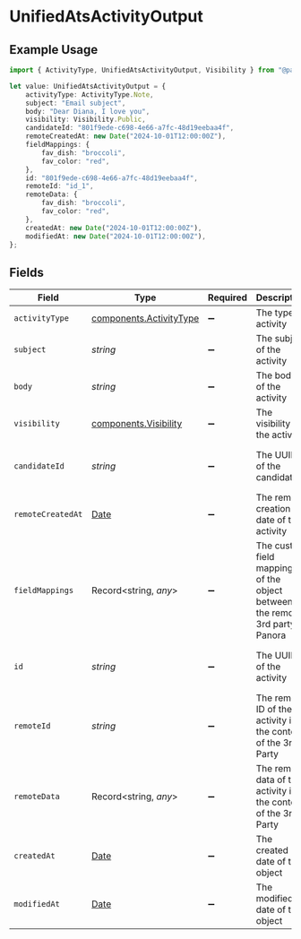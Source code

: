 # UnifiedAtsActivityOutput

## Example Usage

```typescript
import { ActivityType, UnifiedAtsActivityOutput, Visibility } from "@panora/sdk/models/components";

let value: UnifiedAtsActivityOutput = {
    activityType: ActivityType.Note,
    subject: "Email subject",
    body: "Dear Diana, I love you",
    visibility: Visibility.Public,
    candidateId: "801f9ede-c698-4e66-a7fc-48d19eebaa4f",
    remoteCreatedAt: new Date("2024-10-01T12:00:00Z"),
    fieldMappings: {
        fav_dish: "broccoli",
        fav_color: "red",
    },
    id: "801f9ede-c698-4e66-a7fc-48d19eebaa4f",
    remoteId: "id_1",
    remoteData: {
        fav_dish: "broccoli",
        fav_color: "red",
    },
    createdAt: new Date("2024-10-01T12:00:00Z"),
    modifiedAt: new Date("2024-10-01T12:00:00Z"),
};
```

## Fields

| Field                                                                                         | Type                                                                                          | Required                                                                                      | Description                                                                                   | Example                                                                                       |
| --------------------------------------------------------------------------------------------- | --------------------------------------------------------------------------------------------- | --------------------------------------------------------------------------------------------- | --------------------------------------------------------------------------------------------- | --------------------------------------------------------------------------------------------- |
| `activityType`                                                                                | [components.ActivityType](../../models/components/activitytype.md)                            | :heavy_minus_sign:                                                                            | The type of activity                                                                          | NOTE                                                                                          |
| `subject`                                                                                     | *string*                                                                                      | :heavy_minus_sign:                                                                            | The subject of the activity                                                                   | Email subject                                                                                 |
| `body`                                                                                        | *string*                                                                                      | :heavy_minus_sign:                                                                            | The body of the activity                                                                      | Dear Diana, I love you                                                                        |
| `visibility`                                                                                  | [components.Visibility](../../models/components/visibility.md)                                | :heavy_minus_sign:                                                                            | The visibility of the activity                                                                | PUBLIC                                                                                        |
| `candidateId`                                                                                 | *string*                                                                                      | :heavy_minus_sign:                                                                            | The UUID of the candidate                                                                     | 801f9ede-c698-4e66-a7fc-48d19eebaa4f                                                          |
| `remoteCreatedAt`                                                                             | [Date](https://developer.mozilla.org/en-US/docs/Web/JavaScript/Reference/Global_Objects/Date) | :heavy_minus_sign:                                                                            | The remote creation date of the activity                                                      | 2024-10-01T12:00:00Z                                                                          |
| `fieldMappings`                                                                               | Record<string, *any*>                                                                         | :heavy_minus_sign:                                                                            | The custom field mappings of the object between the remote 3rd party & Panora                 | {<br/>"fav_dish": "broccoli",<br/>"fav_color": "red"<br/>}                                    |
| `id`                                                                                          | *string*                                                                                      | :heavy_minus_sign:                                                                            | The UUID of the activity                                                                      | 801f9ede-c698-4e66-a7fc-48d19eebaa4f                                                          |
| `remoteId`                                                                                    | *string*                                                                                      | :heavy_minus_sign:                                                                            | The remote ID of the activity in the context of the 3rd Party                                 | id_1                                                                                          |
| `remoteData`                                                                                  | Record<string, *any*>                                                                         | :heavy_minus_sign:                                                                            | The remote data of the activity in the context of the 3rd Party                               | {<br/>"fav_dish": "broccoli",<br/>"fav_color": "red"<br/>}                                    |
| `createdAt`                                                                                   | [Date](https://developer.mozilla.org/en-US/docs/Web/JavaScript/Reference/Global_Objects/Date) | :heavy_minus_sign:                                                                            | The created date of the object                                                                | 2024-10-01T12:00:00Z                                                                          |
| `modifiedAt`                                                                                  | [Date](https://developer.mozilla.org/en-US/docs/Web/JavaScript/Reference/Global_Objects/Date) | :heavy_minus_sign:                                                                            | The modified date of the object                                                               | 2024-10-01T12:00:00Z                                                                          |